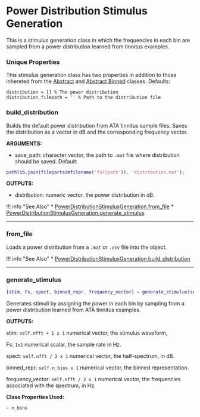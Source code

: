 # Power Distribution Stimulus Generation

This is a stimulus generation class in which the frequencies in each bin are sampled from a power distribution learned from tinnitus examples. 

### Unique Properties

This stimulus generation class has two properties in addition to those inhereted from the [Abstract](../AbstractStimulusGenerationMethod) and [Abstract Binned](../AbstractBinnedStimulusGenerationMethod) classes. Defaults:

```
distribution = [] % The power distribution
distribution_filepath = '' % Path to the distribution file
```

### build_distribution

Builds the default power distribution from ATA tinnitus sample files.
Saves the distribution as a vector in dB
and the corresponding frequency vector.

**ARGUMENTS:**

- save_path: character vector, 
the path to `.mat` file where distribution should be saved. 
Default:
```matlab
pathlib.join(fileparts(mfilename('fullpath')), 'distribution.mat');
```  

**OUTPUTS:**

- distribution: numeric vector,
the power distribution in dB.



!!! info "See Also"
    * [PowerDistributionStimulusGeneration.from_file](../PowerDistributionStimulusGeneration/#from_file)
    * [PowerDistributionStimulusGeneration.generate_stimulus](../PowerDistributionStimulusGeneration/#generate_stimulus)





-------

### from_file

Loads a power distribution from a `.mat` or `.csv` file into the object.



!!! info "See Also"
    * [PowerDistributionStimulusGeneration.build_distribution](../PowerDistributionStimulusGeneration/#build_distribution)





-------

### generate_stimulus

```matlab
[stim, Fs, spect, binned_repr, frequency_vector] = generate_stimulus(self)
```

Generates stimuli by assigning the power in each bin
by sampling from a power distribution
learned from ATA tinnitus examples.

**OUTPUTS:**

stim: `self.nfft + 1 x 1` numerical vector,
the stimulus waveform,

Fs: `1x1` numerical scalar,
the sample rate in Hz.

spect: `self.nfft / 2 x 1` numerical vector,
the half-spectrum, in dB.

binned_repr: `self.n_bins x 1` numerical vector,
the binned representation.

frequency_vector: `self.nfft / 2 x 1` numerical vector,
the frequencies associated with the spectrum, in Hz.

**Class Properties Used:**

```
- n_bins
```



